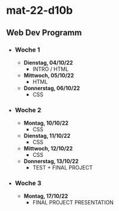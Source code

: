 # mat-22-d10b

## Web Dev Programm

- ### Woche 1

  - **Dienstag, 04/10/22**
    - INTRO / HTML
  - **Mittwoch, 05/10/22**
    - HTML
  - **Donnerstag, 06/10/22**
    - CSS

- ### Woche 2

  - **Montag, 10/10/22**
    - CSS
  - **Dienstag, 11/10/22**
    - CSS
  - **Mittwoch, 12/10/22**
    - CSS
  - **Donnerstag, 13/10/22**
    - TEST + FINAL PROJECT

- ### Woche 3

  - **Montag, 17/10/22**
    - FINAL PROJECT PRESENTATION
